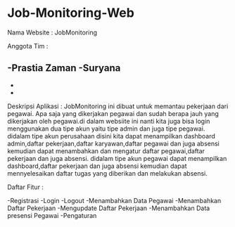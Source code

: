 # Job-Monitoring-Web
Nama Website : JobMonitoring

Anggota Tim :

-Prastia Zaman
-Suryana
-
-
-

Deskripsi Aplikasi : JobMonitoring ini dibuat untuk memantau pekerjaan dari pegawai. Apa saja yang dikerjakan pegawai dan sudah berapa jauh yang dikerjakan oleh pegawai.di dalam websiite ini nanti kita juga bisa login menggunakan dua tipe akun yaitu tipe admin dan juga tipe pegawai. didalam tipe akun perusahaan disini kita dapat menampilkan dashboard admin,daftar pekerjaan,daftar karyawan,daftar pegawai dan juga absensi kemudian dapat menambahkan dan mengatur daftar pegawai,daftar pekerjaan dan juga absensi. didalam tipe akun pegawai dapat menampilkan dashboard,daftar pekerjaan dan juga absensi kemudian dapat mennyelesaikan daftar tugas yang diberikan dan melakukan absensi.

Daftar Fitur :

-Registrasi
-Login
-Logout
-Menambahkan Data Pegawai
-Menambahkan Daftar Pekerjaan
-Mengupdate Daftar Pekerjaan
-Menambahkan Data presensi Pegawai
-Pengaturan
